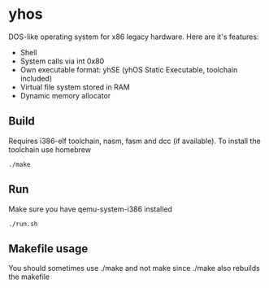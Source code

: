 # yhos
DOS-like operating system for x86 legacy hardware. Here are it's features:
- Shell
- System calls via int 0x80
- Own executable format: yhSE (yhOS Static Executable, toolchain included)
- Virtual file system stored in RAM
- Dynamic memory allocator
## Build
Requires i386-elf toolchain, nasm, fasm and dcc (if available). To install the toolchain use homebrew
```
./make
```
## Run
Make sure you have qemu-system-i386 installed
```
./run.sh
```
## Makefile usage
You should sometimes use ./make and not make since ./make also rebuilds the makefile
